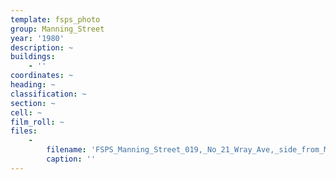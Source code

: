 ```yaml
---
template: fsps_photo
group: Manning_Street
year: '1980'
description: ~
buildings:
    - ''
coordinates: ~
heading: ~
classification: ~
section: ~
cell: ~
film_roll: ~
files:
    -
        filename: 'FSPS_Manning_Street_019,_No_21_Wray_Ave,_side_from_Manning,_13-C-7,_1980.png'
        caption: ''
---
```

